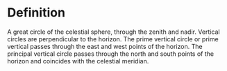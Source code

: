 # Definition

A great circle of the celestial sphere, through the zenith and nadir.
Vertical circles are perpendicular to the horizon. The prime vertical
circle or prime vertical passes through the east and west points of the
horizon. The principal vertical circle passes through the north and
south points of the horizon and coincides with the celestial meridian.
